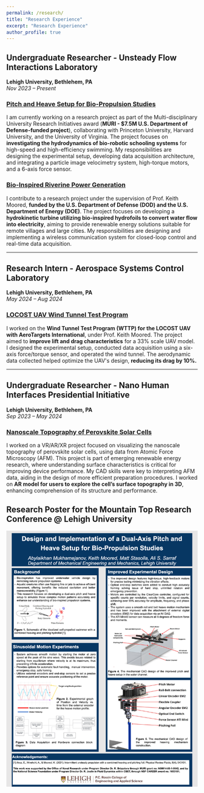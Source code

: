 ```yaml
---
permalink: /research/
title: "Research Experience"
excerpt: "Research Experience"
author_profile: true
---
```


## Undergraduate Researcher - Unsteady Flow Interactions Laboratory
**Lehigh University, Bethlehem, PA**  
*Nov 2023 – Present*

### [Pitch and Heave Setup for Bio-Propulsion Studies](https://drive.google.com/file/d/1jffg0PIKivp45YWeB3Ubjm66hILFO0br/view)
I am currently working on a research project as part of the Multi-disciplinary University Research Initiatives award (**MURI - $7.5M U.S. Department of Defense-funded project**), collaborating with Princeton University, Harvard University, and the University of Virginia. The project focuses on **investigating the hydrodynamics of bio-robotic schooling systems** for high-speed and high-efficiency swimming. My responsibilities are designing the experimental setup, developing data acquisition architecture, and integrating a particle image velocimetry system, high-torque motors, and a 6-axis force sensor.

### [Bio-Inspired Riverine Power Generation](https://engineering.lehigh.edu/meche/research/featured-projects/bio-inspired-riverine-power-generation)
I contribute to a research project under the supervision of Prof. Keith Moored, **funded by the U.S. Department of Defense (DOD) and the U.S. Department of Energy (DOE)**. The project focuses on developing a **hydrokinetic turbine utilizing bio-inspired hydrofoils to convert water flow into electricity**, aiming to provide renewable energy solutions suitable for remote villages and large cities. My responsibilities are designing and implementing a wireless communication system for closed-loop control and real-time data acquisition.

---

## Research Intern - Aerospace Systems Control Laboratory
**Lehigh University, Bethlehem, PA**  
*May 2024 – Aug 2024*

### [LOCOST UAV Wind Tunnel Test Program](http://www.aerotargets.com/)

I worked on the **Wind Tunnel Test Program (WTTP) for the LOCOST UAV with AeroTargets International**, under Prof. Keith Moored. The project aimed to **improve lift and drag characteristics** for a 33% scale UAV model. I designed the experimental setup, conducted data acquisition using a six-axis force/torque sensor, and operated the wind tunnel. The aerodynamic data collected helped optimize the UAV's design, **reducing its drag by 10%.**

---

## Undergraduate Researcher - Nano Human Interfaces Presidential Initiative
**Lehigh University, Bethlehem, PA**  
*Sep 2023 – May 2024*

### [Nanoscale Topography of Perovskite Solar Cells](https://nhi.lehigh.edu/projects/perovskite-solar-cell-surface)

I worked on a VR/AR/XR project focused on visualizing the nanoscale topography of perovskite solar cells, using data from Atomic Force Microscopy (AFM). This project is part of emerging renewable energy research, where understanding surface characteristics is critical for improving device performance. My CAD skills were key to interpreting AFM data, aiding in the design of more efficient preparation procedures. I worked on **AR model for users to explore the cell’s surface topography in 3D**, enhancing comprehension of its structure and performance.


## Research Poster for the Mountain Top Research Conference @ Lehigh University
![pic](/images/poster.png)
